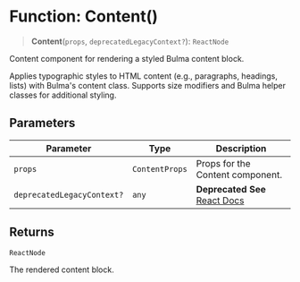 # Function: Content()

> **Content**(`props`, `deprecatedLegacyContext?`): `ReactNode`

Content component for rendering a styled Bulma content block.

Applies typographic styles to HTML content (e.g., paragraphs, headings, lists) with Bulma's content class.
Supports size modifiers and Bulma helper classes for additional styling.

## Parameters

| Parameter | Type | Description |
| ------ | ------ | ------ |
| `props` | `ContentProps` | Props for the Content component. |
| `deprecatedLegacyContext?` | `any` | **Deprecated** **See** [React Docs](https://legacy.reactjs.org/docs/legacy-context.html#referencing-context-in-lifecycle-methods) |

## Returns

`ReactNode`

The rendered content block.
